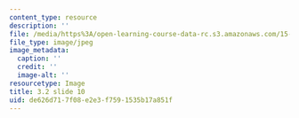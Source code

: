 ```yaml
---
content_type: resource
description: ''
file: /media/https%3A/open-learning-course-data-rc.s3.amazonaws.com/15-s21-nuts-and-bolts-of-business-plans-january-iap-2014/de626d717f08e2e3f7591535b17a851f_Slide10.JPG
file_type: image/jpeg
image_metadata:
  caption: ''
  credit: ''
  image-alt: ''
resourcetype: Image
title: 3.2 slide 10
uid: de626d71-7f08-e2e3-f759-1535b17a851f
---
```

